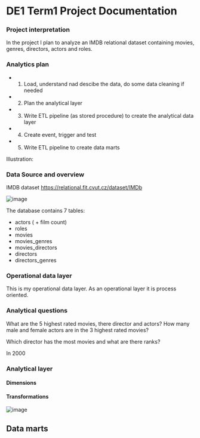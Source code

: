 # DE1 Term1 Project Documentation

### Project interpretation
In the project I plan to analyze an IMDB relational dataset containing movies, genres, directors, actors and roles. 


### Analytics plan

 - 1. Load, understand nad descibe the data, do some data cleaning if needed
 - 2. Plan the analytical layer
 - 3. Write ETL pipeline (as stored procedure) to create the analytical data layer
 - 4. Create event, trigger and test
 - 5. Write ETL pipeline to create data marts
 
 Illustration:
 
 
 

### Data Source and overview

IMDB dataset
https://relational.fit.cvut.cz/dataset/IMDb


![image](https://user-images.githubusercontent.com/57848147/139240147-91ca1605-c798-4933-9bb0-ab9896ecd1cd.png)


The database contains 7 tables:
- actors ( + film count)
- roles
- movies
- movies_genres
- movies_directors
- directors
- directors_genres

### Operational data layer

This is my operational data layer. As an operational layer it is process oriented. 

### Analytical questions 
What are the 5  highest rated movies, there director and actors?
How many male and female actors are in the 3 highest rated movies?
 
Which director has the most movies and what are there ranks?

In 2000 

### Analytical layer

#### Dimensions
#### Transformations


![image](https://user-images.githubusercontent.com/57848147/139247143-2f287a2b-812f-4803-857e-6ac7430608d5.png)



## Data marts 
